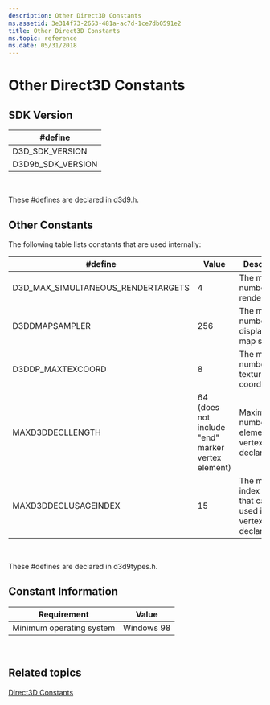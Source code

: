 ```yaml
---
description: Other Direct3D Constants
ms.assetid: 3e314f73-2653-481a-ac7d-1ce7db0591e2
title: Other Direct3D Constants
ms.topic: reference
ms.date: 05/31/2018
---
```


# Other Direct3D Constants

## SDK Version

|  \#define                   |
|---------------------|
| D3D\_SDK\_VERSION   |
| D3D9b\_SDK\_VERSION |



 

These \#defines are declared in d3d9.h.

## Other Constants

The following table lists constants that are used internally:



| \#define                              | Value                                             | Description                                                        |
|---------------------------------------|---------------------------------------------------|--------------------------------------------------------------------|
| D3D\_MAX\_SIMULTANEOUS\_RENDERTARGETS | 4                                                 | The maximum number of rendertargets.                               |
| D3DDMAPSAMPLER                        | 256                                               | The maximum number of displacement map samples.                    |
| D3DDP\_MAXTEXCOORD                    | 8                                                 | The maximum number of texture coordinates.                         |
| MAXD3DDECLLENGTH                      | 64 (does not include "end" marker vertex element) | Maximum number of elements in a vertex declaration.                |
| MAXD3DDECLUSAGEINDEX                  | 15                                                | The maximum index (0-15) that can be used in a vertex declaration. |



 

These \#defines are declared in d3d9types.h.

## Constant Information



| Requirement                         | Value           |
|--------------------------|------------|
| Minimum operating system | Windows 98 |



 

## Related topics

<dl> <dt>

[Direct3D Constants](dx9-graphics-reference-d3d-constants.md)
</dt> </dl>

 

 



